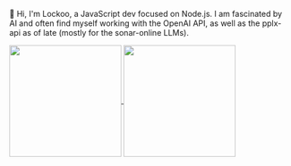 👋 Hi, I'm Lockoo, a JavaScript dev focused on Node.js. I am fascinated by AI and often find myself working with the OpenAI API, as well as the pplx-api as of late (mostly for the sonar-online LLMs). 

<a href="https://github.com/locko2901/github-readme-stats">
  <img height=200 align="center" src="https://github-readme-stats-lockoos-projects.vercel.app/api?username=locko2901&rank_icon=github&show_icons=true&include_all_commits=true&hide=prs,contribs&theme=dracula" />
</a>
<a href="https://github.com/locko2901/convoychat">
  <img height=200 align="center" src="https://github-readme-stats-lockoos-projects.vercel.app/api/top-langs?username=locko2901&layout=compact&langs_count=8&theme=dracula" />
</a>

